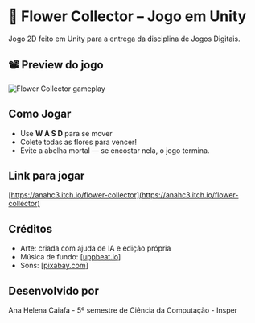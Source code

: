 # 🌼 Flower Collector – Jogo em Unity

Jogo 2D feito em Unity para a entrega da disciplina de Jogos Digitais.

## 📽️ Preview do jogo

![Flower Collector gameplay](docs/jogo.gif)

## Como Jogar
- Use **W A S D** para se mover
- Colete todas as flores para vencer!
- Evite a abelha mortal — se encostar nela, o jogo termina.

## Link para jogar
[https://anahc3.itch.io/flower-collector](https://anahc3.itch.io/flower-collector)

## Créditos
- Arte: criada com ajuda de IA e edição própria
- Música de fundo: [[uppbeat.io](https://uppbeat.io/sfx/category/bee)] 
- Sons: [[pixabay.com](https://pixabay.com/)]

## Desenvolvido por
Ana Helena Caiafa - 5º semestre de Ciência da Computação - Insper